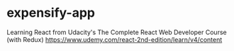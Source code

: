 # expensify-app
Learning React from Udacity's The Complete React Web Developer Course (with Redux)
https://www.udemy.com/react-2nd-edition/learn/v4/content
